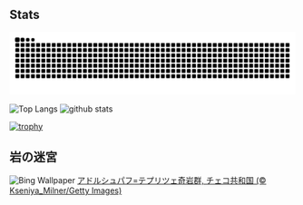 ## Stats
<picture>
  <source media="(prefers-color-scheme: dark)" srcset="https://raw.githubusercontent.com/ba230t/ba230t/output/github-contribution-grid-snake-dark.svg">
  <source media="(prefers-color-scheme: light)" srcset="https://raw.githubusercontent.com/ba230t/ba230t/output/github-contribution-grid-snake.svg">
  <img alt="github contribution grid snake animation" src="https://raw.githubusercontent.com/ba230t/ba230t/output/github-contribution-grid-snake.svg">
</picture>

<p align="left">
  <img alt="Top Langs" height="150px" src="https://github-readme-stats.vercel.app/api/top-langs/?username=ba230t&layout=compact&theme=transparent" />
  <img alt="github stats" height="150px" src="https://github-readme-stats.vercel.app/api?username=ba230t&theme=transparent" />
</p>

[![trophy](https://github-profile-trophy.vercel.app/?username=ba230t&theme=transparent&column=7)](https://github.com/ryo-ma/github-profile-trophy)


<!-- Bing Wallpaper Start -->
## 岩の迷宮
![Bing Wallpaper](https://www.bing.com/th?id=OHR.TepliceRocks_JA-JP4817805390_1920x1080.jpg&rf=LaDigue_1920x1080.jpg&pid=hp)
[アドルシュパフ=テプリツェ奇岩群, チェコ共和国 (© Kseniya_Milner/Getty Images)](https://www.bing.com/search?q=%E3%82%A2%E3%83%89%E3%83%AB%E3%82%B7%E3%83%A5%E3%83%91%E3%83%95%3d%E3%83%86%E3%83%97%E3%83%AA%E3%83%84%E3%82%A7%E5%A5%87%E5%B2%A9%E7%BE%A4&form=hpcapt&filters=HpDate%3a%2220251027_1500%22)
<!-- Bing Wallpaper End -->
